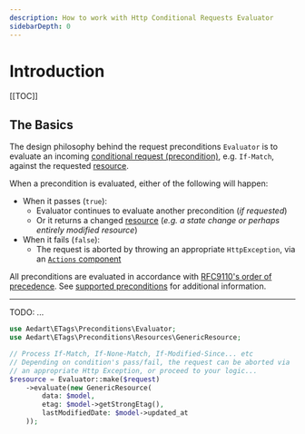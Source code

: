 ```yaml
---
description: How to work with Http Conditional Requests Evaluator
sidebarDepth: 0
---
```


# Introduction

[[TOC]]

## The Basics

The design philosophy behind the request preconditions `Evaluator` is to evaluate an incoming [conditional request (precondition)](https://httpwg.org/specs/rfc9110.html#preconditions), e.g. `If-Match`, against the requested [resource](./resource-context.md).   

When a precondition is evaluated, either of the following will happen:

* When it passes (`true`):
  * Evaluator continues to evaluate another precondition (_if requested_)
  * Or it returns a changed [resource](./resource-context.md) (_e.g. a state change or perhaps entirely modified resource_)
* When it fails (`false`):
  * The request is aborted by throwing an appropriate `HttpException`, via an [`Actions` component](./actions.md)  

All preconditions are evaluated in accordance with [RFC9110's order of precedence](https://httpwg.org/specs/rfc9110.html#precedence).
See [supported preconditions](./preconditions.md#supported-preconditions) for additional information.

--- 

TODO: ...

```php
use Aedart\ETags\Preconditions\Evaluator;
use Aedart\ETags\Preconditions\Resources\GenericResource;

// Process If-Match, If-None-Match, If-Modified-Since... etc
// Depending on condition's pass/fail, the request can be aborted via
// an appropriate Http Exception, or proceed to your logic...
$resource = Evaluator::make($request)
    ->evaluate(new GenericResource(
        data: $model,
        etag: $model->getStrongEtag(),
        lastModifiedDate: $model->updated_at
    ));
```
